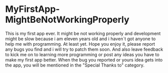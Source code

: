 # MyFirstApp-MightBeNotWorkingProperly
This is my first app ever. It might be not working properly and development might be slow because i am eleven years old and i haven`t got anyone to help me with programming. At least yet. Hope you enjoy it, please report any bugs you find and i will try to patch them soon. And also leave feedback to kick me on to learning more programming or post any ideas you have to make my first app better. When the bug you reported or yours idea gets into the app, you will be mentioned in the "Special Thanks to" category.
